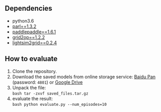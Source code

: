 ## Dependencies
- python3.6
- [parl==1.3.2](https://github.com/PaddlePaddle/PARL)
- [paddlepaddle==1.6.1](https://github.com/PaddlePaddle/Paddle)
- [grid2op==1.2.2](https://github.com/rte-france/Grid2Op)
- [lightsim2grid==0.2.4](https://github.com/BDonnot/lightsim2grid)

## How to evaluate
  1. Clone the repository.
  2. Download the saved models from online storage service: [Baidu Pan](https://pan.baidu.com/s/1nqrIDomycy3D4OINSQV-8w) (password: `4801`) or [Google Drive](https://drive.google.com/file/d/1hq4Xf_xywrm3I-1bJNQt_QKrOi8HJrrr/view?usp=sharing)
  3. Unpack the file:  
	```bash
	tar -zxvf saved_files.tar.gz
	```
  4. evaluate the result:  
	```bash
	python evaluate.py --num_episodes=10
	```
